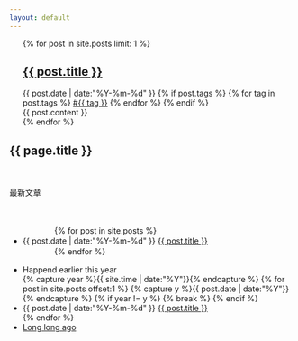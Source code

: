 ```yaml
---
layout: default
---
```


<div>
  <ul class="listing">
  {% for post in site.posts limit: 1 %}
  <article class="content">
    <section class="title">
      <h2><a href="{{ post.url }}">{{ post.title }}</a></h2>
    </section>
    <section class="meta">
    <span class="time">
      <time datetime="{{ post.date | date:"%Y-%m-%d" }}">{{ post.date | date:"%Y-%m-%d" }}</time>
    </span>
    {% if post.tags %}
    <span class="tags">
      {% for tag in post.tags %}
      <a href="/tags.html#{{ tag }}" title="{{ tag }}">#{{ tag }}</a>
      {% endfor %}
    </span>
    {% endif %}
    <!-- BEGIN this would not work on any other domain -->
    <span
      class           = 'like-wrapper'
      like-name       = '{{ post.title }}'
      like-link       = '{{ site.baseurl }}{{ page.url }}'
      like-btn        = '&#xf087;'
    ></span>
    <script type="text/javascript">
      var l = document.createElement('script'); l.type = 'text/javascript'; l.async = true;
      l.src = 'http://www.like-btn.com/javascript/widget.js';
      (document.getElementsByTagName('head')[0] || document.getElementsByTagName('body')[0]).appendChild(l);
    </script>
    <!-- END this would not work on any other domain -->
    </section>
    <section class="post">
    {{ post.content }}
    </section>
    </article>
  {% endfor %}
  </ul>
  <div class="divider"></div>

  <h2>{{ page.title }}</h2>
　　<p>最新文章</p>
　　<ul>
　　　　{% for post in site.posts %}
　　　　　　<li>{{ post.date | date:"%Y-%m-%d" }} <a href="{{ site.baseurl }}{{ post.url }}">{{ post.title }}</a></li>
　　　　{% endfor %}
　　</ul>

  <ul class="listing main-listing">
    <li class="listing-seperator">Happend earlier this year</li>
  {% capture year %}{{ site.time | date:"%Y"}}{% endcapture %}
  {% for post in site.posts offset:1 %}
    {% capture y %}{{ post.date | date:"%Y"}}{% endcapture %}
    {% if year != y %}
    {% break %}
    {% endif %}
    <li class="listing-item">
      <time datetime="{{ post.date | date:"%Y-%m-%d" }}">{{ post.date | date:"%Y-%m-%d" }}</time>
      <a href="{{ site.baseurl }}{{ post.url }}">{{ post.title }}</a>
    </li>
  {% endfor %}
    <li class="listing-seperator"><a href="{{ site.baseurl }}/archive.html">Long long ago</a></li>
  </ul>
</div>
